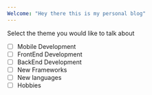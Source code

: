 ```yaml
---
Welcome: "Hey there this is my personal blog"
---
```


Select the theme you would like to talk about

- [ ] Mobile Development
- [ ] FrontEnd Development
- [ ] BackEnd Development
- [ ] New Frameworks
- [ ] New languages
- [ ] Hobbies

